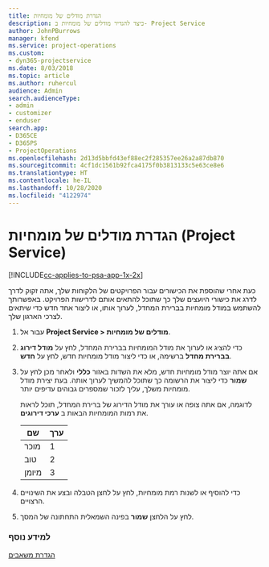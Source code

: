 ```yaml
---
title: ‏‫‏‫הגדרת מודלים של מומחיות
description: כיצד להגדיר מודלים של מומחיות ב- Project Service
author: JohnPBurrows
manager: kfend
ms.service: project-operations
ms.custom:
- dyn365-projectservice
ms.date: 8/03/2018
ms.topic: article
ms.author: ruhercul
audience: Admin
search.audienceType:
- admin
- customizer
- enduser
search.app:
- D365CE
- D365PS
- ProjectOperations
ms.openlocfilehash: 2d13d5bbfd43ef88ec2f285357ee26a2a87db870
ms.sourcegitcommit: 4cf1dc1561b92fca4175f0b3813133c5e63ce8e6
ms.translationtype: HT
ms.contentlocale: he-IL
ms.lasthandoff: 10/28/2020
ms.locfileid: "4122974"
---
```

# <a name="set-up-proficiency-models-project-service"></a>הגדרת מודלים של מומחיות (Project Service)

[!INCLUDE[cc-applies-to-psa-app-1x-2x](../includes/cc-applies-to-psa-app-1x-2x.md)]

כעת אחרי שהוספת את הכישורים עבור הפרויקטים של הלקוחות שלך, אתה זקוק לדרך לדרג את כישורי היועצים שלך כך שתוכל להתאים אותם לדרישות הפרויקט. באפשרותך להשתמש במודל מומחיות בברירת המחדל, לערוך אותו, או ליצור אחד חדש כדי שיתאים לצרכי הארגון שלך.  
  
1.  עבור אל **Project Service > מודלים של מומחיות**.  
  
2.  כדי להציג או לערוך את מודל המומחיות בברירת המחדל, לחץ על **מודל דירוג בברירת מחדל** ברשימה, או כדי ליצור מודל מומחיות חדש, לחץ על **חדש**.  
  
3.  אם אתה יוצר מודל מומחיות חדש, מלא את השדות באזור **כללי** ולאחר מכן לחץ על **שמור** כדי ליצור את הרשומה כך שתוכל להמשיך לערוך אותה. בעת יצירת מודל מומחיות משלך, עליך לזכור שמספרים גבוהים עדיפים יותר.  
  
     לדוגמה, אם אתה צופה או עורך את מודל הדירוג של ברירת המחדל, תוכל לראות את רמות המומחיות הבאות ב **ערכי דירוגים**.  
  
    |שם|ערך|  
    |----------|-----------|  
    |מוכר|1|  
    |טוב|2|  
    |מיומן|3|  
  
4.  כדי להוסיף או לשנות רמת מומחיות, לחץ על לחצן הטבלה ובצע את השינויים הרצויים.  
  
5.  לחץ על הלחצן **שמור** בפינה השמאלית התחתונה של המסך.  
  
### <a name="see-also"></a>למידע נוסף  
 [הגדרת משאבים](../psa/set-up-resources.md)

